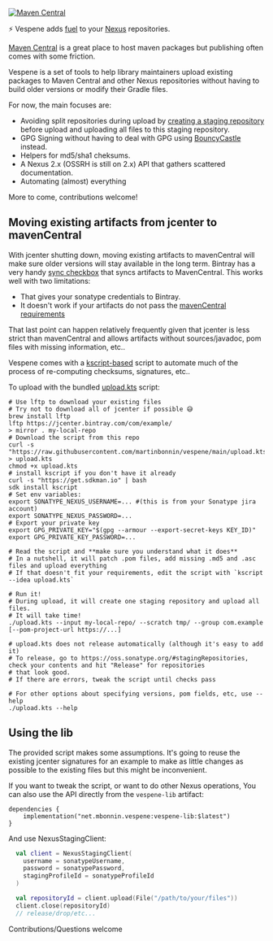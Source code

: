 [![Maven Central](https://img.shields.io/maven-central/v/net.mbonnin.vespene/vespene-cli)](https://repo1.maven.org/maven2/net/mbonnin/vespene)

⚡ Vespene adds [fuel](https://starcraft.fandom.com/wiki/Vespene_gas) to your [Nexus](https://www.sonatype.com/nexus/repository-oss) repositories.

[Maven Central](https://search.maven.org/) is a great place to host maven packages but publishing often comes with some friction. 

Vespene is a set of tools to help library maintainers upload existing packages to Maven Central and other Nexus repositories without having to build older versions or modify their Gradle files.

For now, the main focuses are:
* Avoiding split repositories during upload by [creating a staging repository](https://support.sonatype.com/hc/en-us/articles/213465868-Uploading-to-a-Staging-Repository-via-REST-API) before upload and uploading all files to this staging repository.
* GPG Signing without having to deal with GPG using [BouncyCastle](https://www.bouncycastle.org/) instead.  
* Helpers for md5/sha1 cheksums.
* A Nexus 2.x (OSSRH is still on 2.x) API that gathers scattered documentation. 
* Automating (almost) everything

More to come, contributions welcome!

## Moving existing artifacts from jcenter to mavenCentral

With jcenter shutting down, moving existing artifacts to mavenCentral will make sure older versions will stay available in the long term. Bintray has a very handy [sync checkbox](https://www.jfrog.com/confluence/display/BT/Syncing+with+Third-Party+Platforms) that syncs artifacts to MavenCentral. This works well with two limitations:

* That gives your sonatype credentials to Bintray.
* It doesn't work if your artifacts do not pass the [mavenCentral requirements](https://central.sonatype.org/pages/requirements.html)

That last point can happen relatively frequently given that jcenter is less strict than mavenCentral and allows artifacts without sources/javadoc, pom files with missing information, etc..

Vespene comes with a [kscript-based](https://github.com/holgerbrandl/kscript) script to automate much of the process of re-computing checksums, signatures, etc..

To upload with the bundled [upload.kts](upload.kts) script:

```shell
# Use lftp to download your existing files
# Try not to download all of jcenter if possible 😅
brew install lftp
lftp https://jcenter.bintray.com/com/example/
> mirror . my-local-repo
# Download the script from this repo
curl -s "https://raw.githubusercontent.com/martinbonnin/vespene/main/upload.kts" > upload.kts
chmod +x upload.kts
# install kscript if you don't have it already
curl -s "https://get.sdkman.io" | bash
sdk install kscript
# Set env variables: 
export SONATYPE_NEXUS_USERNAME=... #(this is from your Sonatype jira account)
export SONATYPE_NEXUS_PASSWORD=...
# Export your private key 
export GPG_PRIVATE_KEY="$(gpg --armour --export-secret-keys KEY_ID)"
export GPG_PRIVATE_KEY_PASSWORD=...

# Read the script and **make sure you understand what it does**
# In a nutshell, it will patch .pom files, add missing .md5 and .asc files and upload everything 
# If that doesn't fit your requirements, edit the script with `kscript --idea upload.kts`

# Run it!
# During upload, it will create one staging repository and upload all files. 
# It will take time!
./upload.kts --input my-local-repo/ --scratch tmp/ --group com.example [--pom-project-url https://...]
 
# upload.kts does not release automatically (although it's easy to add it)
# To release, go to https://oss.sonatype.org/#stagingRepositories, check your contents and hit "Release" for repositories 
# that look good. 
# If there are errors, tweak the script until checks pass

# For other options about specifying versions, pom fields, etc, use --help
./upload.kts --help 
```

## Using the lib

The provided script makes some assumptions. It's going to reuse the existing jcenter signatures for an example to make as little changes as possible to the existing files but this might be inconvenient. 

If you want to tweak the script, or want to do other Nexus operations, You can also use the API directly from the `vespene-lib` artifact:

```
dependencies {
    implementation("net.mbonnin.vespene:vespene-lib:$latest")
}
```

And use NexusStagingClient:

```kotlin
  val client = NexusStagingClient(
    username = sonatypeUsername,
    password = sonatypePassword,
    stagingProfileId = sonatypeProfileId
  )

  val repositoryId = client.upload(File("/path/to/your/files"))
  client.close(repositoryId)
  // release/drop/etc...
```

Contributions/Questions welcome



